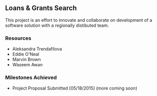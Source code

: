## Loans & Grants Search
This project is an effort to innovate and collaborate on development of a software solution with a regionally distibuted team.

### Resources
- Aleksandra Trendafilova
- Eddie O'Neal
- Marvin Brown
- Waseem Awan

### Milestones Achieved
- Project Proposal Submitted  [05/18/2015]
(more coming soon)
